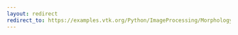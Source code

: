 ```yaml
---
layout: redirect
redirect_to: https://examples.vtk.org/Python/ImageProcessing/MorphologyComparison/
---
```

